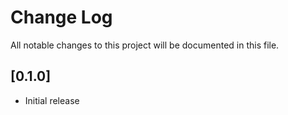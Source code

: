 # Change Log

All notable changes to this project will be documented in this file.


## [0.1.0]

- Initial release

